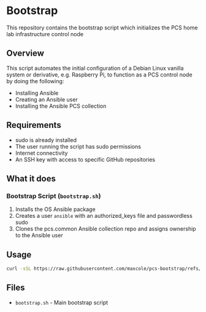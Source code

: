 # Bootstrap

This repository contains the bootstrap script which initializes the PCS home lab infrastructure control node

## Overview

This script automates the initial configuration of a Debian Linux vanilla system or derivative, e.g. Raspberry Pi, to function as a PCS control node by doing the following:

- Installing Ansible
- Creating an Ansible user
- Installing the Ansible PCS collection

## Requirements

- sudo is already installed
- The user running the script has sudo permissions
- Internet connectivity
- An SSH key with access to specific GitHub repositories

## What it does

### Bootstrap Script (`bootstrap.sh`)

1. Installs the OS Ansible package
2. Creates a user `ansible` with an authorized_keys file and passwordless sudo
3. Clones the pcs.common Ansible collection repo and assigns ownership to the Ansible user

## Usage

```bash
curl -sSL https://raw.githubusercontent.com/maxcole/pcs-bootstrap/refs/heads/main/bootstrap.sh | bash -s -- -icu ansible
```

## Files

- `bootstrap.sh` - Main bootstrap script
